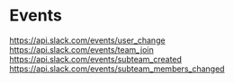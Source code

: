 # Events
https://api.slack.com/events/user_change 
https://api.slack.com/events/team_join
https://api.slack.com/events/subteam_created
https://api.slack.com/events/subteam_members_changed
